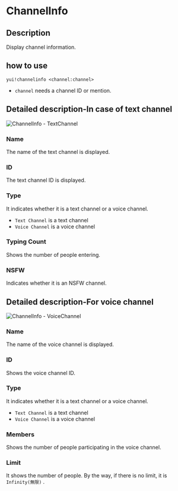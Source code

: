 # ChannelInfo

## Description

Display channel information.

## how to use

`yui!channelinfo <channel:channel>`

- `channel` needs a channel ID or mention.

## Detailed description-In case of text channel

![ChannelInfo - TextChannel](https://i.imgur.com/w7LyQEX.png)

### Name

The name of the text channel is displayed.

### ID

The text channel ID is displayed.

### Type

It indicates whether it is a text channel or a voice channel.

- `Text Channel` is a text channel
- `Voice Channel` is a voice channel

### Typing Count

Shows the number of people entering.

### NSFW

Indicates whether it is an NSFW channel.

## Detailed description-For voice channel

![ChannelInfo - VoiceChannel](https://i.imgur.com/QqVaEI9.png)

### Name

The name of the voice channel is displayed.

### ID

Shows the voice channel ID.

### Type

It indicates whether it is a text channel or a voice channel.

- `Text Channel` is a text channel
- `Voice Channel` is a voice channel

### Members

Shows the number of people participating in the voice channel.

### Limit

It shows the number of people. 
 By the way, if there is no limit, it is `Infinity(無限)` .
